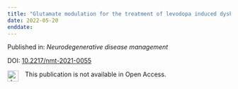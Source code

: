 ```yaml
---
title: "Glutamate modulation for the treatment of levodopa induced dyskinesia: a brief review of the drugs tested in the clinic."
date: 2022-05-20
enddate:
---
```


Published in: *Neurodegenerative disease management*

DOI: [10.2217/nmt-2021-0055](https://doi.org/10.2217/nmt-2021-0055)

<img src="https://upload.wikimedia.org/wikipedia/commons/thumb/0/0e/Closed_Access_logo_transparent.svg/1200px-Closed_Access_logo_transparent.svg.png" alt="drawing" width="25" align="left"/> &nbsp;&nbsp;&nbsp;This publication is not available in Open Access.


